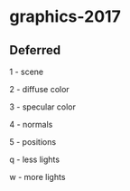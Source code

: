 # graphics-2017
## Deferred

1 - scene

2 - diffuse color

3 - specular color

4 - normals

5 - positions

q - less lights

w - more lights
